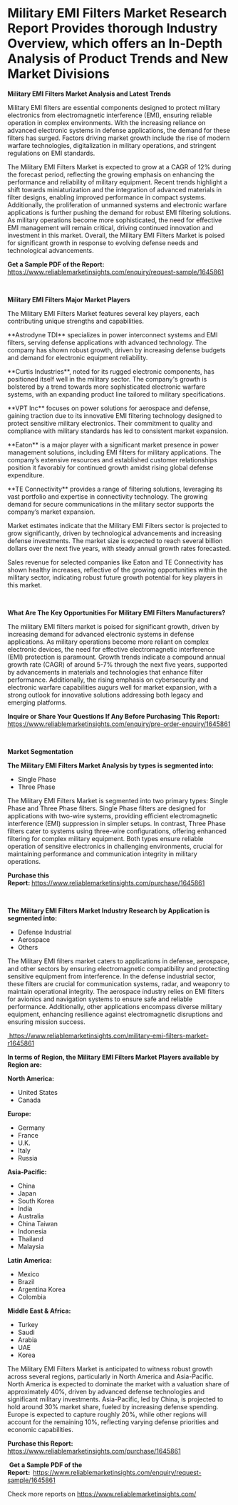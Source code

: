 <p><h1>Military EMI Filters Market Research Report Provides thorough Industry Overview, which offers an In-Depth Analysis of Product Trends and New Market Divisions</h1></p><p><strong>Military EMI Filters Market Analysis and Latest Trends</strong></p>
<p><p>Military EMI filters are essential components designed to protect military electronics from electromagnetic interference (EMI), ensuring reliable operation in complex environments. With the increasing reliance on advanced electronic systems in defense applications, the demand for these filters has surged. Factors driving market growth include the rise of modern warfare technologies, digitalization in military operations, and stringent regulations on EMI standards. </p><p>The Military EMI Filters Market is expected to grow at a CAGR of 12% during the forecast period, reflecting the growing emphasis on enhancing the performance and reliability of military equipment. Recent trends highlight a shift towards miniaturization and the integration of advanced materials in filter designs, enabling improved performance in compact systems. Additionally, the proliferation of unmanned systems and electronic warfare applications is further pushing the demand for robust EMI filtering solutions. As military operations become more sophisticated, the need for effective EMI management will remain critical, driving continued innovation and investment in this market. Overall, the Military EMI Filters Market is poised for significant growth in response to evolving defense needs and technological advancements.</p></p>
<p><strong>Get a Sample PDF of the Report:&nbsp;</strong> <a href="https://www.reliablemarketinsights.com/enquiry/request-sample/1645861?utm_campaign=2131&utm_medium=2&utm_source=Github&utm_content=ia&utm_term=11022025&utm_id=military-emi-filters">https://www.reliablemarketinsights.com/enquiry/request-sample/1645861</a></p>
<p>&nbsp;</p>
<p><strong>Military EMI Filters Major Market Players</strong></p>
<p><p>The Military EMI Filters Market features several key players, each contributing unique strengths and capabilities. </p><p>**Astrodyne TDI** specializes in power interconnect systems and EMI filters, serving defense applications with advanced technology. The company has shown robust growth, driven by increasing defense budgets and demand for electronic equipment reliability.</p><p>**Curtis Industries**, noted for its rugged electronic components, has positioned itself well in the military sector. The company's growth is bolstered by a trend towards more sophisticated electronic warfare systems, with an expanding product line tailored to military specifications.</p><p>**VPT Inc** focuses on power solutions for aerospace and defense, gaining traction due to its innovative EMI filtering technology designed to protect sensitive military electronics. Their commitment to quality and compliance with military standards has led to consistent market expansion.</p><p>**Eaton** is a major player with a significant market presence in power management solutions, including EMI filters for military applications. The company’s extensive resources and established customer relationships position it favorably for continued growth amidst rising global defense expenditure.</p><p>**TE Connectivity** provides a range of filtering solutions, leveraging its vast portfolio and expertise in connectivity technology. The growing demand for secure communications in the military sector supports the company’s market expansion.</p><p>Market estimates indicate that the Military EMI Filters sector is projected to grow significantly, driven by technological advancements and increasing defense investments. The market size is expected to reach several billion dollars over the next five years, with steady annual growth rates forecasted.</p><p>Sales revenue for selected companies like Eaton and TE Connectivity has shown healthy increases, reflective of the growing opportunities within the military sector, indicating robust future growth potential for key players in this market.</p></p>
<p>&nbsp;</p>
<p><strong>What Are The Key Opportunities For Military EMI Filters Manufacturers?</strong></p>
<p><p>The military EMI filters market is poised for significant growth, driven by increasing demand for advanced electronic systems in defense applications. As military operations become more reliant on complex electronic devices, the need for effective electromagnetic interference (EMI) protection is paramount. Growth trends indicate a compound annual growth rate (CAGR) of around 5-7% through the next five years, supported by advancements in materials and technologies that enhance filter performance. Additionally, the rising emphasis on cybersecurity and electronic warfare capabilities augurs well for market expansion, with a strong outlook for innovative solutions addressing both legacy and emerging platforms.</p></p>
<p><strong>Inquire or Share Your Questions If Any Before Purchasing This Report:</strong> <a href="https://www.reliablemarketinsights.com/enquiry/pre-order-enquiry/1645861?utm_campaign=2131&utm_medium=2&utm_source=Github&utm_content=ia&utm_term=11022025&utm_id=military-emi-filters">https://www.reliablemarketinsights.com/enquiry/pre-order-enquiry/1645861</a></p>
<p>&nbsp;</p>
<p><strong>Market Segmentation</strong></p>
<p><strong>The Military EMI Filters Market Analysis by types is segmented into:</strong></p>
<p><ul><li>Single Phase</li><li>Three Phase</li></ul></p>
<p><p>The Military EMI Filters Market is segmented into two primary types: Single Phase and Three Phase filters. Single Phase filters are designed for applications with two-wire systems, providing efficient electromagnetic interference (EMI) suppression in simpler setups. In contrast, Three Phase filters cater to systems using three-wire configurations, offering enhanced filtering for complex military equipment. Both types ensure reliable operation of sensitive electronics in challenging environments, crucial for maintaining performance and communication integrity in military operations.</p></p>
<p><strong>Purchase this Report:&nbsp;</strong><a href="https://www.reliablemarketinsights.com/purchase/1645861?utm_campaign=2131&utm_medium=2&utm_source=Github&utm_content=ia&utm_term=11022025&utm_id=military-emi-filters">https://www.reliablemarketinsights.com/purchase/1645861</a></p>
<p>&nbsp;</p>
<p><strong>The Military EMI Filters Market Industry Research by Application is segmented into:</strong></p>
<p><ul><li>Defense Industrial</li><li>Aerospace</li><li>Others</li></ul></p>
<p><p>The Military EMI filters market caters to applications in defense, aerospace, and other sectors by ensuring electromagnetic compatibility and protecting sensitive equipment from interference. In the defense industrial sector, these filters are crucial for communication systems, radar, and weaponry to maintain operational integrity. The aerospace industry relies on EMI filters for avionics and navigation systems to ensure safe and reliable performance. Additionally, other applications encompass diverse military equipment, enhancing resilience against electromagnetic disruptions and ensuring mission success.</p></p>
<p><a href="https://www.reliablemarketinsights.com/military-emi-filters-market-r1645861?utm_campaign=2131&utm_medium=2&utm_source=Github&utm_content=ia&utm_term=11022025&utm_id=military-emi-filters">&nbsp;https://www.reliablemarketinsights.com/military-emi-filters-market-r1645861</a></p>
<p><strong>In terms of Region, the Military EMI Filters Market Players available by Region are:</strong></p>
<p>
    <p> <strong> North America: </strong>
        <ul>
            <li>United States</li>
            <li>Canada</li>
        </ul>
        </p> 
    <p> <strong> Europe: </strong>
        <ul>
            <li>Germany</li>
            <li>France</li>
            <li>U.K.</li>
            <li>Italy</li>
            <li>Russia</li>
        </ul>
        </p> 
    <p> <strong> Asia-Pacific: </strong>
        <ul>
            <li>China</li>
            <li>Japan</li>
            <li>South Korea</li>
            <li>India</li>
            <li>Australia</li>
            <li>China Taiwan</li>
            <li>Indonesia</li>
            <li>Thailand</li>
            <li>Malaysia</li>
        </ul>
        </p> 
    <p> <strong> Latin America: </strong>
        <ul>
            <li>Mexico</li>
            <li>Brazil</li>
            <li>Argentina Korea</li>
            <li>Colombia</li>
        </ul>
        </p> 
    <p> <strong> Middle East & Africa: </strong>
        <ul>
            <li>Turkey</li>
            <li>Saudi</li>
            <li>Arabia</li>
            <li>UAE</li>
            <li>Korea</li>
        </ul>
    </p>
    </p>
<p><p>The Military EMI Filters Market is anticipated to witness robust growth across several regions, particularly in North America and Asia-Pacific. North America is expected to dominate the market with a valuation share of approximately 40%, driven by advanced defense technologies and significant military investments. Asia-Pacific, led by China, is projected to hold around 30% market share, fueled by increasing defense spending. Europe is expected to capture roughly 20%, while other regions will account for the remaining 10%, reflecting varying defense priorities and economic capabilities.</p></p>
<p><strong>Purchase this Report: </strong><a href="https://www.reliablemarketinsights.com/purchase/1645861?utm_campaign=2131&utm_medium=2&utm_source=Github&utm_content=ia&utm_term=11022025&utm_id=military-emi-filters">https://www.reliablemarketinsights.com/purchase/1645861</a></p>
<p>&nbsp;<strong>Get a Sample PDF of the Report:&nbsp;&nbsp;</strong><a href="https://www.reliablemarketinsights.com/enquiry/request-sample/1645861?utm_campaign=2131&utm_medium=2&utm_source=Github&utm_content=ia&utm_term=11022025&utm_id=military-emi-filters">https://www.reliablemarketinsights.com/enquiry/request-sample/1645861</a></p>
<p><strong></strong></p>
<p>Check more reports on <a href="https://www.reliablemarketinsights.com/?utm_campaign=2131&utm_medium=2&utm_source=Github&utm_content=ia&utm_term=11022025&utm_id=military-emi-filters">https://www.reliablemarketinsights.com/</a></p>